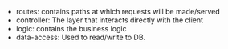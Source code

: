 - routes: contains paths at which requests will be made/served
- controller: The layer that interacts directly with the client
- logic: contains the business logic
- data-access: Used to read/write to DB.
